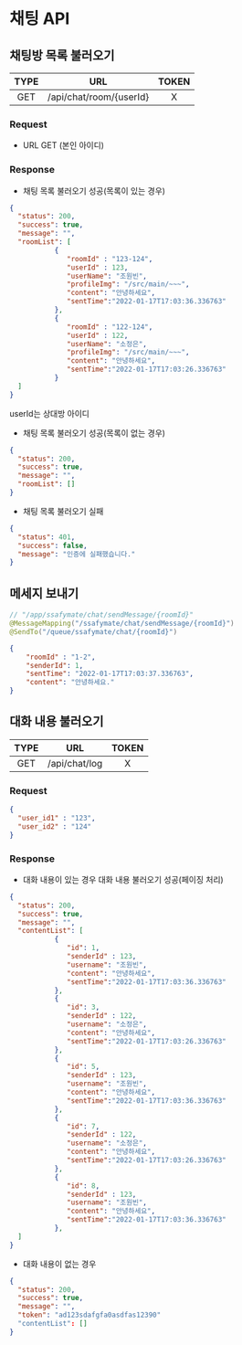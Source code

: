 # 채팅 API

## 채팅방 목록 불러오기

| TYPE |        URL        | TOKEN |
| :--: | :---------------: | :---: |
|  GET | /api/chat/room/{userId}  |   X   |

### Request

- URL GET (본인 아이디)

### Response

- 채팅 목록 불러오기 성공(목록이 있는 경우)

```json
{
  "status": 200,
  "success": true,
  "message": "",
  "roomList": [
           {  
              "roomId" : "123-124",
              "userId" : 123,
              "userName": "조원빈",
              "profileImg": "/src/main/~~~",
              "content": "안녕하세요",
              "sentTime":"2022-01-17T17:03:36.336763"
           },
           {  
              "roomId" : "122-124",
              "userId" : 122,
              "userName": "소정은",
              "profileImg": "/src/main/~~~",
              "content": "안녕하세요",
              "sentTime":"2022-01-17T17:03:26.336763"
           } 
  ]
}
```
  userId는 상대방 아이디

- 채팅 목록 불러오기 성공(목록이 없는 경우)

```json
{
  "status": 200,
  "success": true,
  "message": "",
  "roomList": []
}
```

- 채팅 목록 불러오기 실패

```json
{
  "status": 401,
  "success": false,
  "message": "인증에 실패했습니다."
}
```


## 메세지 보내기
```java
// "/app/ssafymate/chat/sendMessage/{roomId}"
@MessageMapping("/ssafymate/chat/sendMessage/{roomId}")
@SendTo("/queue/ssafymate/chat/{roomId}")
```

```json
{
	"roomId" : "1-2",
	"senderId": 1,
	"sentTime": "2022-01-17T17:03:37.336763",
	"content": "안녕하세요."
}
```


## 대화 내용 불러오기


| TYPE |        URL        | TOKEN |
| :--: | :---------------: | :---: |
|  GET |   /api/chat/log   |   X   |

### Request

```json
{
  "user_id1" : "123",
  "user_id2" : "124"
}
```

### Response

- 대화 내용이 있는 경우 대화 내용 불러오기 성공(페이징 처리)

```json
{
  "status": 200,
  "success": true,
  "message": "",
  "contentList": [
           {
              "id": 1,
              "senderId" : 123,
              "username": "조원빈",
              "content": "안녕하세요",
              "sentTime":"2022-01-17T17:03:36.336763"
           },
           {
              "id": 3,
              "senderId" : 122,
              "username": "소정은",
              "content": "안녕하세요",
              "sentTime":"2022-01-17T17:03:26.336763"
           },
           {
              "id": 5,
              "senderId" : 123,
              "username": "조원빈",
              "content": "안녕하세요",
              "sentTime":"2022-01-17T17:03:36.336763"
           },
           {
              "id": 7,
              "senderId" : 122,
              "username": "소정은",
              "content": "안녕하세요",
              "sentTime":"2022-01-17T17:03:26.336763"
           },
           {
              "id": 8,
              "senderId" : 123,
              "username": "조원빈",
              "content": "안녕하세요",
              "sentTime":"2022-01-17T17:03:36.336763"
           },
  ]
}
```

- 대화 내용이 없는 경우
```json
{
  "status": 200,
  "success": true,
  "message": "",
  "token": "ad123sdafgfa0asdfas12390"
  "contentList": []
}
```
